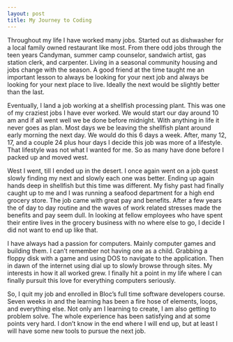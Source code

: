 ```yaml
---
layout: post
title: My Journey to Coding
---
```

Throughout my life I have worked many jobs. Started out as dishwasher for a local family owned restaurant like most.  From there odd jobs through the teen years Candyman, summer camp counselor, sandwich artist, gas station clerk, and carpenter. Living in a seasonal community housing and jobs change with the season.  A good friend at the time taught me an important lesson to always be looking for your next job and always be looking for your next place to live. Ideally the next would be slightly better than the last.

Eventually, I land a job working at a shellfish processing plant. This was one of my craziest jobs I have ever worked. We would start our day around 10 am and if all went well we be done before midnight.  With anything in life it never goes as plan. Most days we be leaving the shellfish plant around early morning the next day. We would do this 6 days a week. After, many 12, 17, and a couple 24 plus hour days  I decide this job was more of a lifestyle. That lifestyle was not what I wanted for me. So as many have done before I packed up and moved west.

West I went, till I ended up in the desert. I once again went on a job quest slowly finding my next and slowly each one was better. Ending up again hands deep in shellfish but this time was different.  My fishy past had finally caught up to me and I was running a seafood department for a high end grocery store.  The job came with great pay and benefits.  After a few years the of day to day routine and the waves of work related stresses made the benefits and pay seem dull. In looking at fellow employees who have spent their entire lives in the grocery business with no where else to go, I decide I did not want to end up like that.

I have always had a passion for computers.  Mainly computer games and building them. I can’t remember not having one as a child. Grabbing a floppy disk with a game and using DOS to navigate to the application. Then in dawn of the internet using dial up to slowly browse through sites. My interests in how it all worked grew. I finally hit a point in my life where I can finally pursuit this love for everything computers seriously.

So, I quit my job and enrolled in Bloc’s full time software developers course. Seven weeks in and the learning has been a fire hose of elements, loops, and everything else. Not only am I learning to create, I am also getting to problem solve. The whole experience has been satisfying and at some points very hard. I don’t know in the end where I will end up, but at least I will have some new tools to pursue the next job.                        

